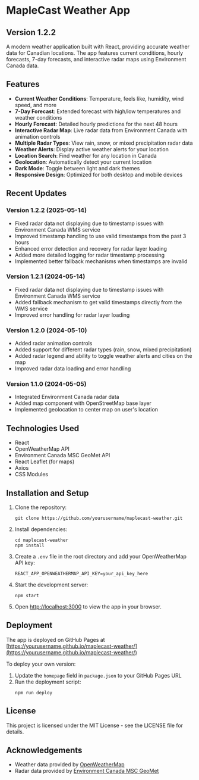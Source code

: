 # MapleCast Weather App

## Version 1.2.2

A modern weather application built with React, providing accurate weather data for Canadian locations. The app features current conditions, hourly forecasts, 7-day forecasts, and interactive radar maps using Environment Canada data.

## Features

- **Current Weather Conditions**: Temperature, feels like, humidity, wind speed, and more
- **7-Day Forecast**: Extended forecast with high/low temperatures and weather conditions
- **Hourly Forecast**: Detailed hourly predictions for the next 48 hours
- **Interactive Radar Map**: Live radar data from Environment Canada with animation controls
- **Multiple Radar Types**: View rain, snow, or mixed precipitation radar data
- **Weather Alerts**: Display active weather alerts for your location
- **Location Search**: Find weather for any location in Canada
- **Geolocation**: Automatically detect your current location
- **Dark Mode**: Toggle between light and dark themes
- **Responsive Design**: Optimized for both desktop and mobile devices

## Recent Updates

### Version 1.2.2 (2025-05-14)
- Fixed radar data not displaying due to timestamp issues with Environment Canada WMS service
- Improved timestamp handling to use valid timestamps from the past 3 hours
- Enhanced error detection and recovery for radar layer loading
- Added more detailed logging for radar timestamp processing
- Implemented better fallback mechanisms when timestamps are invalid

### Version 1.2.1 (2024-05-14)
- Fixed radar data not displaying due to timestamp issues with Environment Canada WMS service
- Added fallback mechanism to get valid timestamps directly from the WMS service
- Improved error handling for radar layer loading

### Version 1.2.0 (2024-05-10)
- Added radar animation controls
- Added support for different radar types (rain, snow, mixed precipitation)
- Added radar legend and ability to toggle weather alerts and cities on the map
- Improved radar data loading and error handling

### Version 1.1.0 (2024-05-05)
- Integrated Environment Canada radar data
- Added map component with OpenStreetMap base layer
- Implemented geolocation to center map on user's location

## Technologies Used

- React
- OpenWeatherMap API
- Environment Canada MSC GeoMet API
- React Leaflet (for maps)
- Axios
- CSS Modules

## Installation and Setup

1. Clone the repository:
   ```
   git clone https://github.com/yourusername/maplecast-weather.git
   ```

2. Install dependencies:
   ```
   cd maplecast-weather
   npm install
   ```

3. Create a `.env` file in the root directory and add your OpenWeatherMap API key:
   ```
   REACT_APP_OPENWEATHERMAP_API_KEY=your_api_key_here
   ```

4. Start the development server:
   ```
   npm start
   ```

5. Open [http://localhost:3000](http://localhost:3000) to view the app in your browser.

## Deployment

The app is deployed on GitHub Pages at [https://yourusername.github.io/maplecast-weather/](https://yourusername.github.io/maplecast-weather/)

To deploy your own version:

1. Update the `homepage` field in `package.json` to your GitHub Pages URL
2. Run the deployment script:
   ```
   npm run deploy
   ```

## License

This project is licensed under the MIT License - see the LICENSE file for details.

## Acknowledgements

- Weather data provided by [OpenWeatherMap](https://openweathermap.org/)
- Radar data provided by [Environment Canada MSC GeoMet](https://geo.weather.gc.ca/geomet/)
